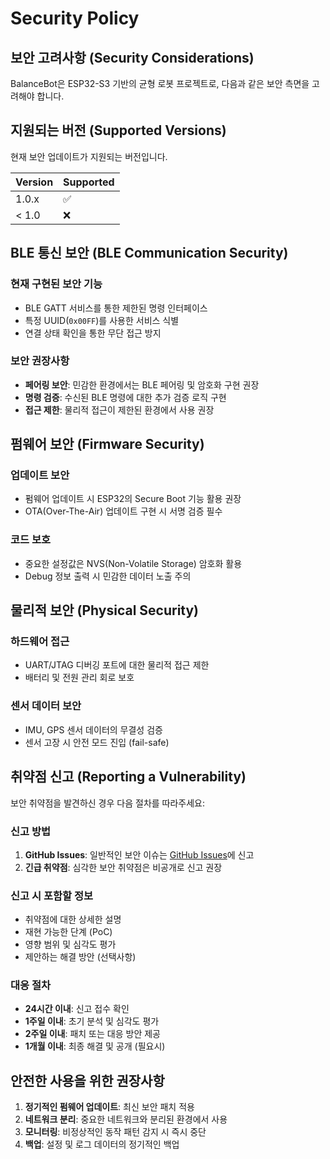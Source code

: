 # Security Policy

## 보안 고려사항 (Security Considerations)

BalanceBot은 ESP32-S3 기반의 균형 로봇 프로젝트로, 다음과 같은 보안 측면을 고려해야 합니다.

## 지원되는 버전 (Supported Versions)

현재 보안 업데이트가 지원되는 버전입니다.

| Version | Supported          |
| ------- | ------------------ |
| 1.0.x   | :white_check_mark: |
| < 1.0   | :x:                |

## BLE 통신 보안 (BLE Communication Security)

### 현재 구현된 보안 기능
- BLE GATT 서비스를 통한 제한된 명령 인터페이스
- 특정 UUID(`0x00FF`)를 사용한 서비스 식별
- 연결 상태 확인을 통한 무단 접근 방지

### 보안 권장사항
- **페어링 보안**: 민감한 환경에서는 BLE 페어링 및 암호화 구현 권장
- **명령 검증**: 수신된 BLE 명령에 대한 추가 검증 로직 구현
- **접근 제한**: 물리적 접근이 제한된 환경에서 사용 권장

## 펌웨어 보안 (Firmware Security)

### 업데이트 보안
- 펌웨어 업데이트 시 ESP32의 Secure Boot 기능 활용 권장
- OTA(Over-The-Air) 업데이트 구현 시 서명 검증 필수

### 코드 보호
- 중요한 설정값은 NVS(Non-Volatile Storage) 암호화 활용
- Debug 정보 출력 시 민감한 데이터 노출 주의

## 물리적 보안 (Physical Security)

### 하드웨어 접근
- UART/JTAG 디버깅 포트에 대한 물리적 접근 제한
- 배터리 및 전원 관리 회로 보호

### 센서 데이터 보안
- IMU, GPS 센서 데이터의 무결성 검증
- 센서 고장 시 안전 모드 진입 (fail-safe)

## 취약점 신고 (Reporting a Vulnerability)

보안 취약점을 발견하신 경우 다음 절차를 따라주세요:

### 신고 방법
1. **GitHub Issues**: 일반적인 보안 이슈는 [GitHub Issues](https://github.com/your-repo/BalanceBot/issues)에 신고
2. **긴급 취약점**: 심각한 보안 취약점은 비공개로 신고 권장

### 신고 시 포함할 정보
- 취약점에 대한 상세한 설명
- 재현 가능한 단계 (PoC)
- 영향 범위 및 심각도 평가
- 제안하는 해결 방안 (선택사항)

### 대응 절차
- **24시간 이내**: 신고 접수 확인
- **1주일 이내**: 초기 분석 및 심각도 평가
- **2주일 이내**: 패치 또는 대응 방안 제공
- **1개월 이내**: 최종 해결 및 공개 (필요시)

## 안전한 사용을 위한 권장사항

1. **정기적인 펌웨어 업데이트**: 최신 보안 패치 적용
2. **네트워크 분리**: 중요한 네트워크와 분리된 환경에서 사용
3. **모니터링**: 비정상적인 동작 패턴 감지 시 즉시 중단
4. **백업**: 설정 및 로그 데이터의 정기적인 백업
